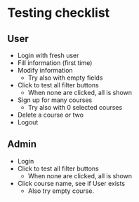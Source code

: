 # Testing checklist

## User
- Login with fresh user
- Fill information (first time)
- Modify information
  - Try also with empty fields
- Click to test all filter buttons
  - When none are clicked, all is shown
- Sign up for many courses
  - Try also with 0 selected courses
- Delete a course or two
- Logout

## Admin
- Login
- Click to test all filter buttons
  - When none are clicked, all is shown
- Click course name, see if User exists
  - Also try empty course.
